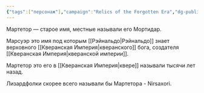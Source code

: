 ```yaml
---
{"tags":["персонаж"],"campaign":"Relics of the Forgotten Era","dg-publish":true,"aliases":["Мартетор","Nirsaxori","Нирсашор"],"permalink":"/marsuer/","dgPassFrontmatter":true}
---
```




Мартетор — старое имя, местные называли его Мортидар.

Марсуэр это имя под которым [[Рэйнальдо\|Рэйнальдо]] знает верховного [[Кверанская Империя\|кверанского]] бога, создателя [[Кверанская Империя\|кверанской империи]].

Мартетор это его в [[Кверанская Империя\|квере]] называли тысячи лет назад.

Лизардфолки скорее всего называли бы Мартетора -  Nirsaxori.
